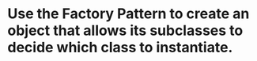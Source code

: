 # Use the Factory Pattern to create an object that allows its subclasses to decide which class to instantiate.